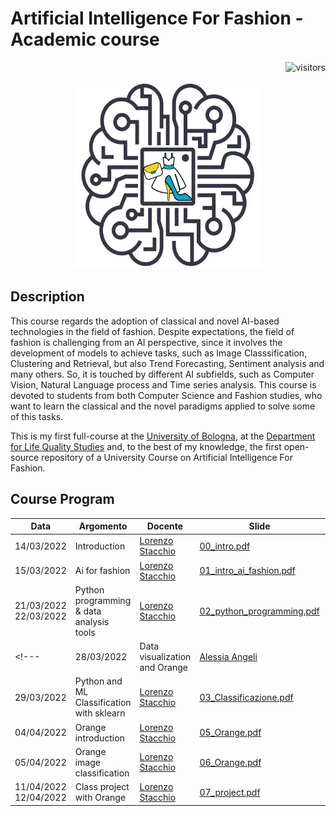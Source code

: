 # Artificial Intelligence For Fashion - Academic course
<p align="right">
<a><img src="https://visitor-badge.laobi.icu/badge?page_id=lorenzo-stacchio.AI-For-Fashion" alt="visitors"></a>
</p>

<p align="center">
  <img width="300" height="300" src="imgs/icon.png">
</p>

## Description

This course regards the adoption of classical and novel AI-based technologies in the field of fashion. 
Despite expectations, the field of fashion is challenging from an AI perspective, since it involves the development of models to achieve tasks, such as Image Classsification, Clustering and Retrieval, but also Trend Forecasting, Sentiment analysis and many others. So, it is touched by different AI subfields, such as  Computer Vision, Natural Language process and Time series analysis.
This course is devoted to students from both Computer Science and Fashion studies, who want to learn the classical and the novel paradigms applied to solve some of this tasks.

This is my first full-course at the [University of Bologna](https://www.unibo.it/it), at the [Department for Life Quality Studies](https://scienzequalitavita.unibo.it/it) and, to the best of my knowledge, the first open-source repository of a University Course on Artificial Intelligence For Fashion. 


## Course Program


| Data  | Argomento | Docente | Slide| Practical material |
| ------------- | ------------- | ------------- |-----------------------------------------------------------------------------------------------------------------| ------------- |
| 14/03/2022  | Introduction | [Lorenzo Stacchio](https://www.unibo.it/sitoweb/lorenzo.stacchio2) | [00_intro.pdf](00_course_intro/00_intro.pdf)                                                   | Not present |
| 15/03/2022  | Ai for fashion | [Lorenzo Stacchio](https://www.unibo.it/sitoweb/lorenzo.stacchio2) | [01_intro_ai_fashion.pdf](01_AI_fashion/01_intro_ai_fashion.pdf)                                                   | Not present |
| 21/03/2022 <br> 22/03/2022 | Python programming & data analysis tools | [Lorenzo Stacchio](https://www.unibo.it/sitoweb/lorenzo.stacchio2) | [02_python_programming.pdf](02_python/02_python_programming.pdf)| [![Open In Colab](https://colab.research.google.com/assets/colab-badge.svg)](https://colab.research.google.com/drive/1cEN-sJeTN6tY1IIbFbqL71THCK3Ymoht?usp=sharing) |
<!---| 28/03/2022  | Data visualization and Orange | [Alessia Angeli](https://www.unibo.it/sitoweb/alessia.angeli2) | [04_visualization.pdf](04_visualization/04_visualization.pdf)| [![Open In Colab](https://colab.research.google.com/assets/colab-badge.svg)]() |
| 29/03/2022  | Python and ML Classification with sklearn| [Lorenzo Stacchio](https://www.unibo.it/sitoweb/lorenzo.stacchio2) | [03_Classificazione.pdf](03_classificazione_python/03_Classificazione.pdf)| [![Open In Colab](https://colab.research.google.com/assets/colab-badge.svg)](https://colab.research.google.com/drive/126z5HVvMpD1p2YEisxz6yR7wFKlQwcH8?usp=sharing) [![Open In Colab](https://colab.research.google.com/assets/colab-badge.svg)](https://colab.research.google.com/drive/1j1DfbZfINXmmWpop2CK0okEfbGT98AE4?usp=sharing) |
| 04/04/2022  | Orange introduction | [Lorenzo Stacchio](https://www.unibo.it/sitoweb/lorenzo.stacchio2) | [05_Orange.pdf](05_orange/05_Orange.pdf)                                                   | [![Open in One Drive](https://custom-icon-badges.herokuapp.com/badge/Open%20in%20One%20Drive-blue.svg?logo=od)](https://liveunibo-my.sharepoint.com/:f:/g/personal/lorenzo_stacchio_studio_unibo_it/ElR6_WxCsXdFjQRF4CTG6TcB_DP5QudtQcY-7vOIs_-A4Q?e=Pe2uCG)|
| 05/04/2022  | Orange image classification | [Lorenzo Stacchio](https://www.unibo.it/sitoweb/lorenzo.stacchio2) | [06_Orange.pdf](06_orange_classification/06_Orange_classification.pdf)                                                   | [![Open in One Drive](https://custom-icon-badges.herokuapp.com/badge/Open%20in%20One%20Drive-blue.svg?logo=od)](https://liveunibo-my.sharepoint.com/:f:/g/personal/lorenzo_stacchio_studio_unibo_it/Ejpi9KHlG1xLr0ou_1yoQiUBdYcD4P0N9R0BOeM7CCbM5g?e=xThQVj)|
| 11/04/2022 <br> 12/04/2022  | Class project with Orange | [Lorenzo Stacchio](https://www.unibo.it/sitoweb/lorenzo.stacchio2) | [07_project.pdf](07_project/07_project.pdf)                          | Not present |-->